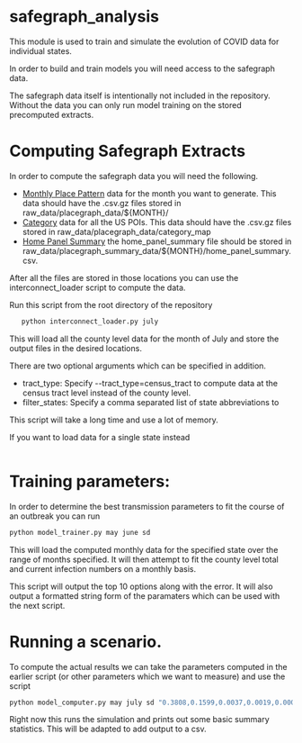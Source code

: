 # safegraph_analysis

This module is used to train and simulate the evolution of COVID data for individual states.

In order to build and train models you will need access to the safegraph data.

The safegraph data itself is intentionally not included in the repository. Without the data you can only run model training on the stored precomputed extracts.

# Computing Safegraph Extracts

In order to compute the safegraph data you will need the following.

   * [Monthly Place Pattern](https://docs.safegraph.com/docs/places-schema#section-patterns) data for the month you want to generate. This data should have the .csv.gz files stored in raw_data/placegraph_data/${MONTH}/
   * [Category](https://docs.safegraph.com/docs#section-core-places) data for all the US POIs. This data should have the .csv.gz files stored in raw_data/placegraph_data/category_map
   * [Home Panel Summary](https://www.safegraph.com/neighborhood-patterns) the home_panel_summary file should be stored in raw_data/placegraph_summary_data/${MONTH}/home_panel_summary.csv.

 After all the files are stored in those locations you can use the interconnect_loader script to compute the data.

 Run this script from the root directory of the repository

 ```bash
	python interconnect_loader.py july
 ```

 This will load all the county level data for the month of July and store the output files in the desired locations.

There are two optional arguments which can be specified in addition.

* tract_type: Specify --tract_type=census_tract to compute data at the census tract level instead of the county level.
* filter_states: Specify a comma separated list of state abbreviations to 

This script will take a long time and use a lot of memory.

If you want to load data for a single state instead

```bash	./load_state_data.sh sd
```

# Training parameters:

In order to determine the best transmission parameters to fit the course of an outbreak you can run 

```bash
python model_trainer.py may june sd
```

This will load the computed monthly data for the specified state over the range of months specified. 
It will then attempt to fit the county level total and current infection numbers on a monthly basis.

This script will output the top 10 options along with the error.
It will also output a formatted string form of the paramaters which can be used with the next script.


# Running a scenario.

To compute the actual results we can take the parameters computed in the earlier script (or other parameters which we want to measure)
and use the script

```bash
python model_computer.py may july sd "0.3808,0.1599,0.0037,0.0019,0.0003,0.0024,0.0017"
```

Right now this runs the simulation and prints out some basic summary statistics.
This will be adapted to add output to a csv.


